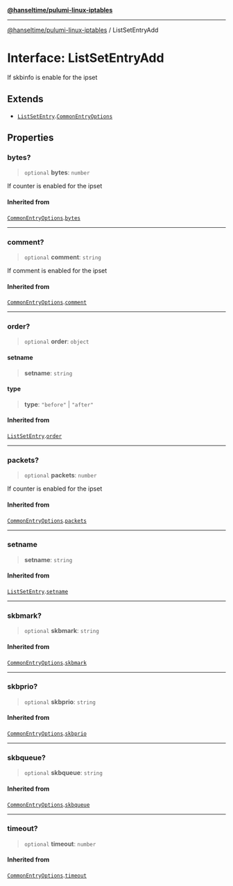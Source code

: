 [**@hanseltime/pulumi-linux-iptables**](../README.md)

***

[@hanseltime/pulumi-linux-iptables](../README.md) / ListSetEntryAdd

# Interface: ListSetEntryAdd

If skbinfo is enable for the ipset

## Extends

- [`ListSetEntry`](ListSetEntry.md).[`CommonEntryOptions`](CommonEntryOptions.md)

## Properties

### bytes?

> `optional` **bytes**: `number`

If counter is enabled for the ipset

#### Inherited from

[`CommonEntryOptions`](CommonEntryOptions.md).[`bytes`](CommonEntryOptions.md#bytes)

***

### comment?

> `optional` **comment**: `string`

If comment is enabled for the ipset

#### Inherited from

[`CommonEntryOptions`](CommonEntryOptions.md).[`comment`](CommonEntryOptions.md#comment)

***

### order?

> `optional` **order**: `object`

#### setname

> **setname**: `string`

#### type

> **type**: `"before"` \| `"after"`

#### Inherited from

[`ListSetEntry`](ListSetEntry.md).[`order`](ListSetEntry.md#order)

***

### packets?

> `optional` **packets**: `number`

If counter is enabled for the ipset

#### Inherited from

[`CommonEntryOptions`](CommonEntryOptions.md).[`packets`](CommonEntryOptions.md#packets)

***

### setname

> **setname**: `string`

#### Inherited from

[`ListSetEntry`](ListSetEntry.md).[`setname`](ListSetEntry.md#setname)

***

### skbmark?

> `optional` **skbmark**: `string`

#### Inherited from

[`CommonEntryOptions`](CommonEntryOptions.md).[`skbmark`](CommonEntryOptions.md#skbmark)

***

### skbprio?

> `optional` **skbprio**: `string`

#### Inherited from

[`CommonEntryOptions`](CommonEntryOptions.md).[`skbprio`](CommonEntryOptions.md#skbprio)

***

### skbqueue?

> `optional` **skbqueue**: `string`

#### Inherited from

[`CommonEntryOptions`](CommonEntryOptions.md).[`skbqueue`](CommonEntryOptions.md#skbqueue)

***

### timeout?

> `optional` **timeout**: `number`

#### Inherited from

[`CommonEntryOptions`](CommonEntryOptions.md).[`timeout`](CommonEntryOptions.md#timeout)
